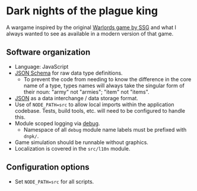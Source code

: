 # Dark nights of the plague king

A wargame inspired by the original [Warlords game by SSG](https://en.wikipedia.org/wiki/Warlords_(1990_video_game)) and what I always wanted to see as available in a modern version of that game.

## Software organization

* Language: JavaScript
* [JSON Schema](https://json-schema.org) for raw data type definitions.
    * To prevent the code from needing to know the difference in the core name of a type, types names will always take the singular form of their noun: "army" not "armies"; "item" not "items".
* [JSON](http://json.org/) as a data interchange / data storage format.
* Use of `NODE_PATH=src` to allow local imports within the application codebase. Tests, build tools, etc. will need to be configured to handle this.
* Module scoped logging via [debug](https://github.com/visionmedia/debug).
    * Namespace of all `debug` module name labels must be prefixed with `dnpk/`.
* Game simulation should be runnable without graphics.
* Localization is covered in the `src/l10n` module.

## Configuration options

* Set `NODE_PATH=src` for all scripts.

